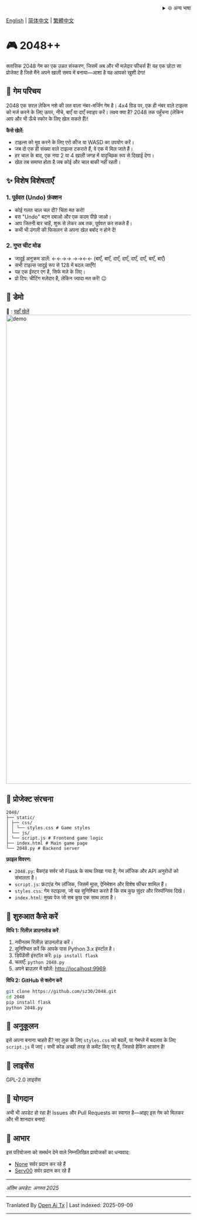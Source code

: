 <div align="right">
  <details>
    <summary >🌐 अन्य भाषा</summary>
    <div>
      <div align="center">
        <a href="https://openaitx.github.io/view.html?user=sz30&project=2048-magic&lang=ja">日本語</a>
        | <a href="https://openaitx.github.io/view.html?user=sz30&project=2048-magic&lang=ko">한국어</a>
        | <a href="https://openaitx.github.io/view.html?user=sz30&project=2048-magic&lang=hi">हिन्दी</a>
        | <a href="https://openaitx.github.io/view.html?user=sz30&project=2048-magic&lang=th">ไทย</a>
        | <a href="https://openaitx.github.io/view.html?user=sz30&project=2048-magic&lang=fr">Français</a>
        | <a href="https://openaitx.github.io/view.html?user=sz30&project=2048-magic&lang=de">Deutsch</a>
        | <a href="https://openaitx.github.io/view.html?user=sz30&project=2048-magic&lang=es">Español</a>
        | <a href="https://openaitx.github.io/view.html?user=sz30&project=2048-magic&lang=it">Itapano</a>
        | <a href="https://openaitx.github.io/view.html?user=sz30&project=2048-magic&lang=ru">Русский</a>
        | <a href="https://openaitx.github.io/view.html?user=sz30&project=2048-magic&lang=pt">Português</a>
        | <a href="https://openaitx.github.io/view.html?user=sz30&project=2048-magic&lang=nl">Nederlands</a>
        | <a href="https://openaitx.github.io/view.html?user=sz30&project=2048-magic&lang=pl">Polski</a>
        | <a href="https://openaitx.github.io/view.html?user=sz30&project=2048-magic&lang=ar">العربية</a>
        | <a href="https://openaitx.github.io/view.html?user=sz30&project=2048-magic&lang=fa">فارسی</a>
        | <a href="https://openaitx.github.io/view.html?user=sz30&project=2048-magic&lang=tr">Türkçe</a>
        | <a href="https://openaitx.github.io/view.html?user=sz30&project=2048-magic&lang=vi">Tiếng Việt</a>
        | <a href="https://openaitx.github.io/view.html?user=sz30&project=2048-magic&lang=id">Bahasa Indonesia</a>
      </div>
    </div>
  </details>
</div>


[English](https://raw.githubusercontent.com/sz30/2048--/main/README.md) | [简体中文](https://raw.githubusercontent.com/sz30/2048--/main/README.zh-CN.md) | [繁體中文](https://raw.githubusercontent.com/sz30/2048--/main/README.zh-TW.md)

# 🎮 2048++

क्लासिक 2048 गेम का एक उन्नत संस्करण, जिसमें अब और भी मज़ेदार फीचर्स हैं! यह एक छोटा सा प्रोजेक्ट है जिसे मैंने अपने खाली समय में बनाया—आशा है यह आपको खुशी देगा!

## 🎯 गेम परिचय

2048 एक सरल लेकिन नशे की लत वाला नंबर-मर्जिंग गेम है। 4x4 ग्रिड पर, एक ही नंबर वाले टाइल्स को मर्ज करने के लिए ऊपर, नीचे, बाएँ या दाएँ स्वाइप करें। लक्ष्य क्या है? 2048 तक पहुँचना (लेकिन आप और भी ऊँचे स्कोर के लिए खेल सकते हैं)!

**कैसे खेलें:**
- टाइल्स को मूव करने के लिए एरो कीज या WASD का उपयोग करें।
- जब दो एक ही संख्या वाले टाइल्स टकराते हैं, वे एक में मिल जाते हैं।
- हर चाल के बाद, एक नया 2 या 4 खाली जगह में यादृच्छिक रूप से दिखाई देगा।
- खेल तब समाप्त होता है जब कोई और चाल बाकी नहीं रहती।

## ✨ विशेष विशेषताएँ

### 1. पूर्ववत (Undo) फ़ंक्शन
- कोई गलत चाल चल दी? चिंता मत करो!
- बस "Undo" बटन दबाओ और एक कदम पीछे जाओ।
- आप जितनी बार चाहें, शुरू से लेकर अब तक, पूर्ववत कर सकते हैं।
- कभी भी उंगली की फिसलन से अपना खेल बर्बाद न होने दें!

### 2. गुप्त चीट मोड
- जादुई अनुक्रम डालें: ←←→→ →→←← (बाएँ, बाएँ, दाएँ, दाएँ,  दाएँ, दाएँ, बाएँ, बाएँ)
- सभी टाइल्स जादुई रूप से 128 में बदल जाएँगे!
- यह एक ईस्टर एग है, सिर्फ मज़े के लिए।
- प्रो टिप: चीटिंग मज़ेदार है, लेकिन ज्यादा मत करें! 😉

## 🎯 डेमो

🎯 : [यहाँ खेलें](http://34.150.49.127:5000/)
<img width="1279" alt="demo" src="https://github.com/user-attachments/assets/0df2c956-b6d9-4371-a916-f6ac3ae642be" />



## 📁 प्रोजेक्ट संरचना
```
2048/
├── static/
│ ├── css/
│ │ └── styles.css # Game styles
│ └── js/
│ └── script.js # Frontend game logic
├── index.html # Main game page
└── 2048.py # Backend server
```
**फ़ाइल विवरण:**
- `2048.py`: बैकएंड सर्वर जो Flask के साथ लिखा गया है, गेम लॉजिक और API अनुरोधों को संभालता है।
- `script.js`: फ्रंटएंड गेम लॉजिक, जिसमें मूव्स, ऐनिमेशन और विशेष फीचर शामिल हैं।
- `styles.css`: गेम स्टाइल्स, जो यह सुनिश्चित करते हैं कि सब कुछ सुंदर और रिस्पॉन्सिव दिखे।
- `index.html`: मुख्य पेज जो सब कुछ एक साथ लाता है।

## 🚀 शुरुआत कैसे करें

**विधि 1: रिलीज़ डाउनलोड करें**
1. नवीनतम रिलीज़ डाउनलोड करें।
2. सुनिश्चित करें कि आपके पास Python 3.x इंस्टॉल है।
3. डिपेंडेंसी इंस्टॉल करें: `pip install flask`
4. चलाएँ: `python 2048.py`
5. अपने ब्राउज़र में खोलें: [http://localhost:9969](http://localhost:9969)

**विधि 2: GitHub से क्लोन करें**
```bash
git clone https://github.com/sz30/2048.git
cd 2048
pip install flask
python 2048.py
```

## 🎨 अनुकूलन

इसे अपना बनाना चाहते हैं? नए लुक के लिए `styles.css` को बदलें, या गेमप्ले में बदलाव के लिए `script.js` में जाएं। सभी कोड अच्छी तरह से कमेंट किए गए हैं, जिससे हैकिंग आसान है!

## 📝 लाइसेंस

GPL-2.0 लाइसेंस

## 🤝 योगदान

अभी भी अपडेट हो रहा है! Issues और Pull Requests का स्वागत है—आइए इस गेम को मिलकर और भी शानदार बनाएं!


## 🙏 आभार

इस परियोजना को समर्थन देने वाले निम्नलिखित प्रायोजकों का धन्यवाद:
- [None](https://#/) सर्वर प्रदान कर रहे हैं
- [Serv00](https://www.serv00.com/) सर्वर प्रदान कर रहे हैं

---
_अंतिम अपडेट: अगस्त 2025_




---

Tranlated By [Open Ai Tx](https://github.com/OpenAiTx/OpenAiTx) | Last indexed: 2025-09-09

---
